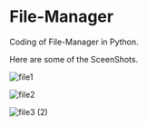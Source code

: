 # File-Manager

Coding of File-Manager in Python.

Here are some of the SceenShots.


![file1](https://user-images.githubusercontent.com/81384722/118486695-89ec9680-b737-11eb-803c-3b2efe206438.png)

![file2](https://user-images.githubusercontent.com/81384722/118486715-91ac3b00-b737-11eb-9398-92f4937ff720.png)

![file3 (2)](https://user-images.githubusercontent.com/81384722/118486781-9f61c080-b737-11eb-9256-a9556e254697.png)
